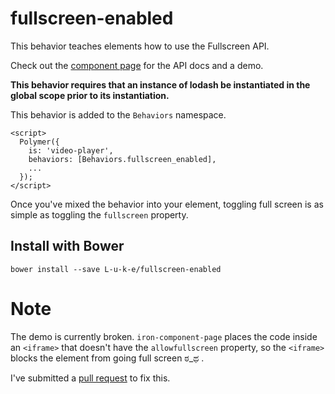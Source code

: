 # fullscreen-enabled
   
This behavior teaches elements how to use the Fullscreen API.

Check out the [component page](http://l-u-k-e.github.io/fullscreen-enabled/components/fullscreen-enabled/) for the API docs and a demo.

**This behavior requires that an instance of lodash be instantiated in the global scope prior to its instantiation.**


This behavior is added to the `Behaviors` namespace. 
    
    <script>
      Polymer({
        is: 'video-player',
        behaviors: [Behaviors.fullscreen_enabled],
        ...
      });
    </script>

Once you've mixed the behavior into your element, toggling full screen is as simple as toggling the `fullscreen` property.
   
   
## Install with Bower

    bower install --save L-u-k-e/fullscreen-enabled
    

# Note

The demo is currently broken. `iron-component-page` places the code inside an `<iframe>` that doesn't have the `allowfullscreen` property, so the `<iframe>` blocks the element from going full screen ಠ_ಥ .

I've submitted a [pull request](https://github.com/PolymerElements/iron-component-page/pull/92) to fix this. 
